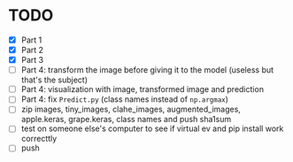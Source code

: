 # TODO

- [X] Part 1
- [X] Part 2
- [X] Part 3
- [ ] Part 4: transform the image before giving it to the model (useless but that's the subject)
- [ ] Part 4: visualization with image, transformed image and prediction
- [ ] Part 4: fix `Predict.py` (class names instead of `np.argmax`)
- [ ] zip images, tiny_images, clahe_images, augmented_images, apple.keras, grape.keras, class names and push sha1sum
- [ ] test on someone else's computer to see if virtual ev and pip install work correcttly
- [ ] push
